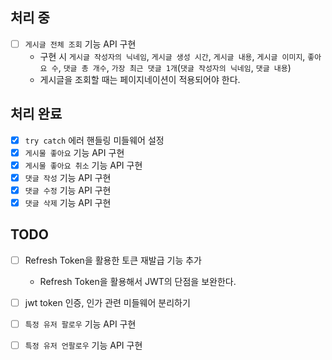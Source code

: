 ## 처리 중
- [ ] `게시글 전체 조회` 기능 API 구현
    - 구현 시 `게시글 작성자의 닉네임`, `게시글 생성 시간`, `게시글 내용`, `게시글 이미지`, `좋아요 수`, `댓글 총 개수`, `가장 최근 댓글 1개`(`댓글 작성자의 닉네임`, `댓글 내용`)
    - 게시글을 조회할 때는 페이지네이션이 적용되어야 한다.

## 처리 완료
- [x] `try catch` 에러 핸들링 미들웨어 설정
- [x] `게시물 좋아요` 기능 API 구현
- [x] `게시물 좋아요 취소` 기능 API 구현
- [x] `댓글 작성` 기능 API 구현
- [x] `댓글 수정` 기능 API 구현
- [x] `댓글 삭제` 기능 API 구현

## TODO
- [ ] Refresh Token을 활용한 토큰 재발급 기능 추가
    - Refresh Token을 활용해서 JWT의 단점을 보완한다.
- [ ] jwt token 인증, 인가 관련 미들웨어 분리하기
- [ ] `특정 유저 팔로우` 기능 API 구현
- [ ] `특정 유저 언팔로우` 기능 API 구현

